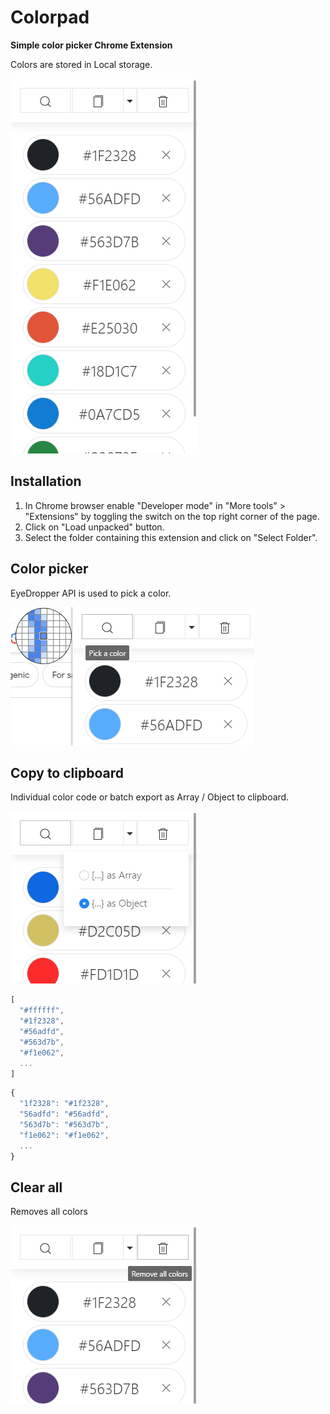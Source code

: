 # Colorpad

**Simple color picker Chrome Extension**
<!-- <img src="docs/chrome_48x48.png"> -->

Colors are stored in Local storage.

<img src="docs/blank.png">

## Installation

1. In Chrome browser enable "Developer mode" in "More tools" > "Extensions" by toggling the switch on the top right corner of the page. 
2. Click on "Load unpacked" button.
3. Select the folder containing this extension and click on "Select Folder".

## Color picker
EyeDropper API is used to pick a color.

<img src="docs/pick_1.png">

## Copy to clipboard
Individual color code or batch export as Array / Object to clipboard.

<img src="docs/dropdown.png">


```javascript
[
  "#ffffff",
  "#1f2328",
  "#56adfd",
  "#563d7b",
  "#f1e062",
  ...
]
```
```javascript
{
  "1f2328": "#1f2328",
  "56adfd": "#56adfd",
  "563d7b": "#563d7b",
  "f1e062": "#f1e062",
  ...
}
```
## Clear all
Removes all colors

<img src="docs/remove.png">
